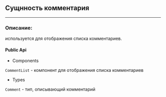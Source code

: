 ## Сущнность комментария

_____

### Описание: 
используется для отображения списка комментариев.


#### Public Api 

- Components

 `CommentList` - компонент для отображения списка комментариев
 
- Types 

`Comment` - тип, описывающий комментарий





